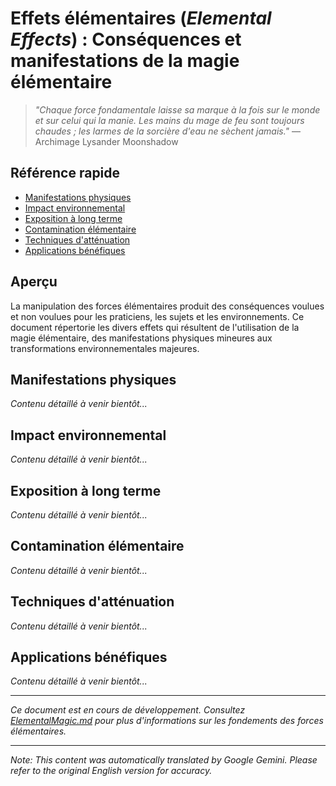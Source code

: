 # **Effets élémentaires** (*Elemental Effects*) : Conséquences et manifestations de la magie élémentaire

> *"Chaque force fondamentale laisse sa marque à la fois sur le monde et sur celui qui la manie. Les mains du mage de feu sont toujours chaudes ; les larmes de la sorcière d'eau ne sèchent jamais."* — Archimage Lysander Moonshadow

## Référence rapide
- [Manifestations physiques](#physical-manifestations)
- [Impact environnemental](#environmental-impact)
- [Exposition à long terme](#long-term-exposure)
- [Contamination élémentaire](#elemental-contamination)
- [Techniques d'atténuation](#mitigation-techniques)
- [Applications bénéfiques](#beneficial-applications)

## Aperçu

La manipulation des forces élémentaires produit des conséquences voulues et non voulues pour les praticiens, les sujets et les environnements. Ce document répertorie les divers effets qui résultent de l'utilisation de la magie élémentaire, des manifestations physiques mineures aux transformations environnementales majeures.

## Manifestations physiques

*Contenu détaillé à venir bientôt...*

## Impact environnemental

*Contenu détaillé à venir bientôt...*

## Exposition à long terme

*Contenu détaillé à venir bientôt...*

## Contamination élémentaire

*Contenu détaillé à venir bientôt...*

## Techniques d'atténuation

*Contenu détaillé à venir bientôt...*

## Applications bénéfiques

*Contenu détaillé à venir bientôt...*

---

*Ce document est en cours de développement. Consultez [ElementalMagic.md](/codex/Magics/Elements/ElementalMagic.md) pour plus d'informations sur les fondements des forces élémentaires.*


---
_Note: This content was automatically translated by Google Gemini. Please refer to the original English version for accuracy._